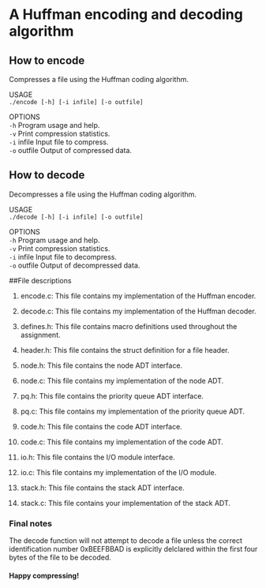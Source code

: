 # A Huffman encoding and decoding algorithm  
  
## How to encode  

  Compresses a file using the Huffman coding algorithm.
  
USAGE  
  `./encode [-h] [-i infile] [-o outfile]`  
  
OPTIONS  
  `-h`             Program usage and help.  
  `-v`             Print compression statistics.  
  `-i` infile      Input file to compress.  
  `-o` outfile     Output of compressed data.  

## How to decode  
  
  Decompresses a file using the Huffman coding algorithm.  

USAGE  
  `./decode [-h] [-i infile] [-o outfile]`  

OPTIONS  
  `-h`             Program usage and help.  
  `-v`             Print compression statistics.  
  `-i` infile      Input file to decompress.  
  `-o` outfile     Output of decompressed data.  
  
##File descriptions 
1. encode.c: This file contains my implementation of the Huffman encoder.  
  
2. decode.c: This file contains my implementation of the Huffman decoder.  
  
3. defines.h: This file contains macro definitions used throughout the assignment.  
    
4. header.h: This file contains the struct definition for a file header.  
  
5. node.h: This file contains the node ADT interface.  
  
6. node.c: This file contains my implementation of the node ADT.  
  
7. pq.h: This file contains the priority queue ADT interface.  
  
8. pq.c: This file contains my implementation of the priority queue ADT.  
  
9. code.h: This file contains the code ADT interface.    
  
10. code.c: This file contains my implementation of the code ADT.  
  
11. io.h: This file contains the I/O module interface.  

12. io.c: This file contains my implementation of the I/O module.  
  
13. stack.h: This file contains the stack ADT interface.  
  
14. stack.c: This file contains your implementation of the stack ADT.  
  
### Final notes  
The decode function will not attempt to decode a file unless the correct identification number 0xBEEFBBAD is explicitly delclared within the first four bytes of the file to be decoded.  
#### Happy compressing!
